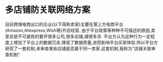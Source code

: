 # 多店铺防关联网络方案

目前跨境电商出口的企业(以下简称卖家)主要在第三方电商平台(Amazon,Aliexpress,Wish等)开店经营.
由于平台政策等种种不可描述的原因,卖家总是不可避免的要开很多公司,很多店铺,铺很多货.
平台方认为这种行为一定程度上增加了平台上的数据冗余,降低了数据质量,进而影响平台买家体验.所以平台方研究了一套机制,来审查某些店铺是否属于同一卖家.这套机制,我称为"店铺关联审查机制".


